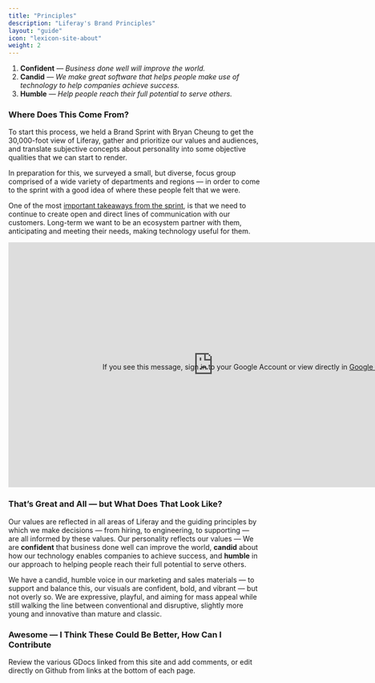 ```yaml
---
title: "Principles"
description: "Liferay's Brand Principles"
layout: "guide"
icon: "lexicon-site-about"
weight: 2
---
```


1.  **Confident** &mdash; _Business done well will improve the world._
1.  **Candid** &mdash; _We make great software that helps people make use of technology to help companies achieve success._
1.  **Humble** &mdash; _Help people reach their full potential to serve others._

### Where Does This Come From?

To start this process, we held a Brand Sprint with Bryan Cheung to get the 30,000-foot view of Liferay, gather and prioritize our values and audiences, and translate subjective concepts about personality into some objective qualities that we can start to render.

In preparation for this, we surveyed a small, but diverse, focus group comprised of a wide variety of departments and regions &mdash; in order to come to the sprint with a good idea of where these people felt that we were.

One of the most [important takeaways from the sprint](https://docs.google.com/presentation/d/1wG5cn9-guNCskiIlMM95JwqtgtZEzYIsi7gPNCZmqXo/edit?usp=sharing), is that we need to continue to create open and direct lines of communication with our customers. Long-term we want to be an ecosystem partner with them, anticipating and meeting their needs, making technology useful for them.

<div class="slides-embed">
    <span class="placeholder" style="position: absolute; text-align: center; width: 100%; padding-top: 25%; z-index: 1;">If you see this message, sign in to your Google Account or view directly in <a target="_blank" href="https://docs.google.com/presentation/d/1wG5cn9-guNCskiIlMM95JwqtgtZEzYIsi7gPNCZmqXo/edit?usp=sharing">Google Slides</a></span>
    <iframe src="https://docs.google.com/a/liferay.com/presentation/d/e/2PACX-1vQFO-HEjBi2juBAEw6aqRutC1W9WOEnvfmrT606jRaEmxV2dfvX_s-CevAgK1T6Z422BPbdFszhJmtS/embed?start=false&loop=false&delayms=3000" frameborder="0" width="818" height="489" allowfullscreen="true" mozallowfullscreen="true" webkitallowfullscreen="true"></iframe>
</div>

### That’s Great and All — but What Does That Look Like?

Our values are reflected in all areas of Liferay and the guiding principles by which we make decisions — from hiring, to engineering, to supporting — are all informed by these values. Our personality reflects our values — We are **confident** that business done well can improve the world, **candid** about how our technology enables companies to achieve success, and **humble** in our approach to helping people reach their full potential to serve others.

We have a candid, humble voice in our marketing and sales materials — to support and balance this, our visuals are confident, bold, and vibrant — but not overly so. We are expressive, playful, and aiming for mass appeal while still walking the line between conventional and disruptive, slightly more young and innovative than mature and classic.

### Awesome — I Think These Could Be Better, How Can I Contribute

Review the various GDocs linked from this site and add comments, or edit directly on Github from links at the bottom of each page.
